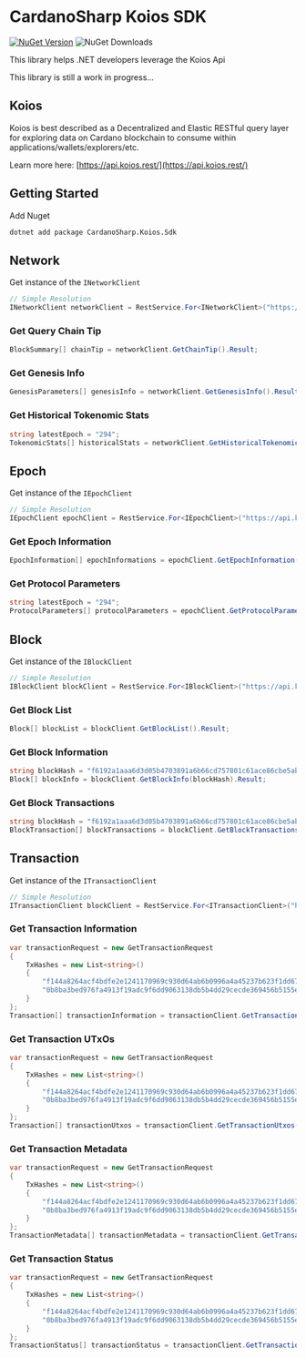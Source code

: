 # CardanoSharp Koios SDK 
 [![NuGet Version](https://img.shields.io/nuget/v/CardanoSharp.Koios.Sdk.svg?style=flat)](https://www.nuget.org/packages/CardanoSharp.Koios.Sdk/) ![NuGet Downloads](https://img.shields.io/nuget/dt/CardanoSharp.Koios.Sdk.svg)

This library helps .NET developers leverage the Koios Api

This library is still a work in progress...

## Koios
Koios is best described as a Decentralized and Elastic RESTful query layer for exploring data on Cardano blockchain to consume within applications/wallets/explorers/etc.

Learn more here: [https://api.koios.rest/](https://api.koios.rest/)

## Getting Started

Add Nuget
```bash
dotnet add package CardanoSharp.Koios.Sdk
```

## Network

Get instance of the `INetworkClient`

```cs
// Simple Resolution
INetworkClient networkClient = RestService.For<INetworkClient>("https://api.koios.rest/api/v0");
```

### Get Query Chain Tip

```cs
BlockSummary[] chainTip = networkClient.GetChainTip().Result;
```

### Get Genesis Info

```cs
GenesisParameters[] genesisInfo = networkClient.GetGenesisInfo().Result;
```

### Get Historical Tokenomic Stats

```cs
string latestEpoch = "294";
TokenomicStats[] historicalStats = networkClient.GetHistoricalTokenomicStats(latestEpoch).Result;
```

## Epoch

Get instance of the `IEpochClient`

```cs
// Simple Resolution
IEpochClient epochClient = RestService.For<IEpochClient>("https://api.koios.rest/api/v0");
```

### Get Epoch Information

```cs
EpochInformation[] epochInformations = epochClient.GetEpochInformation().Result;
```

### Get Protocol Parameters

```cs
string latestEpoch = "294";
ProtocolParameters[] protocolParameters = epochClient.GetProtocolParameters(latestEpoch).Result;
```

## Block

Get instance of the `IBlockClient`

```cs
// Simple Resolution
IBlockClient blockClient = RestService.For<IBlockClient>("https://api.koios.rest/api/v0");
```

### Get Block List

```cs
Block[] blockList = blockClient.GetBlockList().Result;
```

### Get Block Information

```cs
string blockHash = "f6192a1aaa6d3d05b4703891a6b66cd757801c61ace86cbe5ab0d66e07f601ab";
Block[] blockInfo = blockClient.GetBlockInfo(blockHash).Result;
```

### Get Block Transactions

```cs
string blockHash = "f6192a1aaa6d3d05b4703891a6b66cd757801c61ace86cbe5ab0d66e07f601ab";
BlockTransaction[] blockTransactions = blockClient.GetBlockTransactions(blockHash).Result;
```


## Transaction

Get instance of the `ITransactionClient`

```cs
// Simple Resolution
ITransactionClient blockClient = RestService.For<ITransactionClient>("https://api.koios.rest/api/v0");
```
### Get Transaction Information

```cs
var transactionRequest = new GetTransactionRequest
{
    TxHashes = new List<string>()
    {
        "f144a8264acf4bdfe2e1241170969c930d64ab6b0996a4a45237b623f1dd670e",
        "0b8ba3bed976fa4913f19adc9f6dd9063138db5b4dd29cecde369456b5155e94"
    }
};
Transaction[] transactionInformation = transactionClient.GetTransactionInformation(transactionRequest).Result;
```
### Get Transaction UTxOs

```cs
var transactionRequest = new GetTransactionRequest
{
    TxHashes = new List<string>()
    {
        "f144a8264acf4bdfe2e1241170969c930d64ab6b0996a4a45237b623f1dd670e",
        "0b8ba3bed976fa4913f19adc9f6dd9063138db5b4dd29cecde369456b5155e94"
    }
};
Transaction[] transactionUtxos = transactionClient.GetTransactionUtxos(transactionRequest).Result;
```
### Get Transaction Metadata

```cs
var transactionRequest = new GetTransactionRequest
{
    TxHashes = new List<string>()
    {
        "f144a8264acf4bdfe2e1241170969c930d64ab6b0996a4a45237b623f1dd670e",
        "0b8ba3bed976fa4913f19adc9f6dd9063138db5b4dd29cecde369456b5155e94"
    }
};
TransactionMetadata[] transactionMetadata = transactionClient.GetTransactionMetadata(transactionRequest).Result;
```
### Get Transaction Status

```cs
var transactionRequest = new GetTransactionRequest
{
    TxHashes = new List<string>()
    {
        "f144a8264acf4bdfe2e1241170969c930d64ab6b0996a4a45237b623f1dd670e",
        "0b8ba3bed976fa4913f19adc9f6dd9063138db5b4dd29cecde369456b5155e94"
    }
};
TransactionStatus[] transactionStatus = transactionClient.GetTransactionStatus(transactionRequest).Result;
```